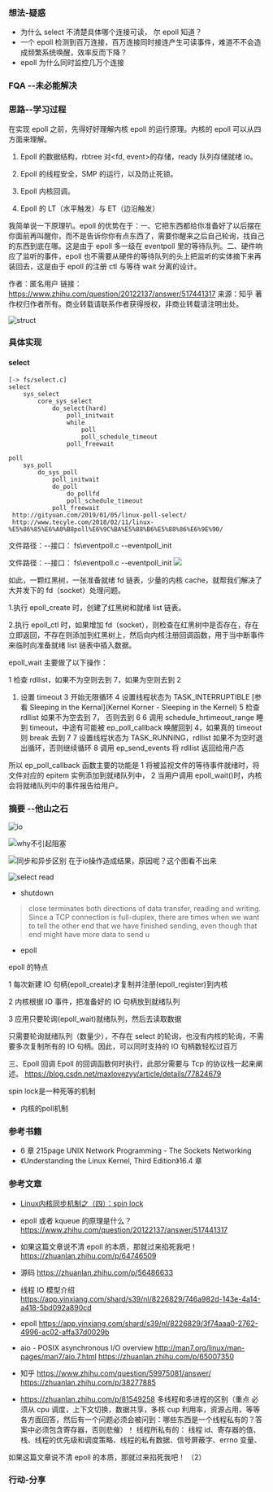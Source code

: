 ### 想法-疑惑

- 为什么 select 不清楚具体哪个连接可读，
  尔 epoll 知道？
- 一个 epoll 检测到百万连接，百万连接同时接连产生可读事件，难道不不会造成频繁系统唤醒，效率反而下降？
- epoll 为什么同时监控几万个连接



















### FQA --未必能解决









### 思路--学习过程

在实现 epoll 之前，先得好好理解内核 epoll 的运行原理。内核的 epoll 可以从四方面来理解。

1. Epoll 的数据结构，rbtree 对<fd, event>的存储，ready 队列存储就绪 io。

2. Epoll 的线程安全，SMP 的运行，以及防止死锁。

3. Epoll 内核回调。

4. Epoll 的 LT（水平触发）与 ET（边沿触发）

我简单说一下原理叭。epoll 的优势在于：一、它把东西都给你准备好了以后摆在你面前再叫醒你，而不是告诉你你有点东西了，需要你醒来之后自己轮询，找自己的东西到底在哪。这是由于 epoll 多一级在 eventpoll 里的等待队列。二、硬件响应了监听的事件，epoll 也不需要从硬件的等待队列的头上把监听的实体摘下来再装回去，这是由于 epoll 的注册 ctl 与等待 wait 分离的设计。

作者：匿名用户
链接：https://www.zhihu.com/question/20122137/answer/517441317
来源：知乎
著作权归作者所有。商业转载请联系作者获得授权，非商业转载请注明出处。

![struct](https://pic1.zhimg.com/80/v2-76e1c8814a4b75c8f4f752acc470cc64_hd.jpg)

### 具体实现



#### select 

~~~
[-> fs/select.c]
select 
    sys_select
        core_sys_select
            do_select(hard)
                poll_initwait
                while
                    poll
                    poll_schedule_timeout
                poll_freewait

poll
    sys_poll
        do_sys_poll
            poll_initwait
            do_poll
                do_pollfd
                poll_schedule_timeout
            poll_freewait
 http://gityuan.com/2019/01/05/linux-poll-select/
 http://www.tecyle.com/2018/02/11/linux-%E5%86%85%E6%A0%B8poll%E6%9C%BA%E5%88%B6%E5%88%86%E6%9E%90/
~~~





文件路径：--接口：
fs\eventpoll.c --eventpoll_init

文件路径：--接口：
fs\eventpoll.c --eventpoll_init
![](https://images0.cnblogs.com/blog/444582/201308/08215950-f001a31a5e4d4d6f8ab191f57f6fe948.png)

如此，一颗红黑树，一张准备就绪 fd 链表，少量的内核 cache，就帮我们解决了大并发下的 fd（socket）处理问题。

1.执行 epoll_create 时，创建了红黑树和就绪 list 链表。

2.执行 epoll_ctl 时，如果增加 fd（socket），则检查在红黑树中是否存在，存在立即返回，不存在则添加到红黑树上，然后向内核注册回调函数，用于当中断事件来临时向准备就绪 list 链表中插入数据。

epoll_wait 主要做了以下操作：

1 检查 rdllist，如果不为空则去到 7，如果为空则去到 2

1. 设置 timeout
   3 开始无限循环
   4 设置线程状态为 TASK_INTERRUPTIBLE [参看 Sleeping in the Kernal](Kernel Korner - Sleeping in the Kernel)
   5 检查 rdllist 如果不为空去到 7， 否则去到 6
   6 调用 schedule_hrtimeout_range 睡到 timeout，中途有可能被 ep_poll_callback 唤醒回到 4，如果真的 timeout 则 break 去到 7
   7 设置线程状态为 TASK_RUNNING，rdllist 如果不为空时退出循环，否则继续循环
   8 调用 ep_send_events 将 rdllist 返回给用户态

所以 ep_poll_callback 函数主要的功能是
1 将被监视文件的等待事件就绪时，将文件对应的 epitem 实例添加到就绪队列中，
2 当用户调用 epoll_wait()时，内核会将就绪队列中的事件报告给用户。

### 摘要 --他山之石

![io ](https://upload-images.jianshu.io/upload_images/1837968-06cee0ab5d523727.png?imageMogr2/auto-orient/strip%7CimageView2/2/w/1240)

![why不引起阻塞](https://upload-images.jianshu.io/upload_images/1837968-c4be6ce0c264c8ba.png?imageMogr2/auto-orient/strip%7CimageView2/2/w/1240)

![同步和异步区别 在于io操作造成结果，原因呢？这个图看不出来](https://upload-images.jianshu.io/upload_images/1837968-3e717c53012e0f64.png?imageMogr2/auto-orient/strip%7CimageView2/2/w/1240)

![select read ](https://upload-images.jianshu.io/upload_images/1837968-3169c70996ee4e93.png?imageMogr2/auto-orient/strip%7CimageView2/2/w/1240)

- shutdown

> close terminates both directions of data transfer, reading and writing. Since a TCP
> connection is full-duplex, there are times when we want to tell the other end that we
> have finished sending, even though that end might have more data to send u

- epoll

epoll 的特点

1 每次新建 IO 句柄(epoll_create)才复制并注册(epoll_register)到内核

2 内核根据 IO 事件，把准备好的 IO 句柄放到就绪队列

3 应用只要轮询(epoll_wait)就绪队列，然后去读取数据

只需要轮询就绪队列（数量少），不存在 select 的轮询，也没有内核的轮询，不需要多次复制所有的 IO 句柄。因此，可以同时支持的 IO 句柄数轻松过百万

三、Epoll 回调
Epoll 的回调函数何时执行，此部分需要与 Tcp 的协议栈一起来阐述。
https://blog.csdn.net/maxlovezyy/article/details/77824679



spin lock是一种死等的机制

- 内核的poll机制





### 参考书籍

- 6 章 215page UNIX Network Programming - The Sockets Networking
- 《Understanding the Linux Kernel, Third Edition》16.4 章

### 参考文章

- [Linux内核同步机制之（四）：spin lock ](http://www.wowotech.net/kernel_synchronization/spinlock.html)

- epoll 或者 kqueue 的原理是什么？
  https://www.zhihu.com/question/20122137/answer/517441317
- 如果这篇文章说不清 epoll 的本质，那就过来掐死我吧！
  https://zhuanlan.zhihu.com/p/64746509
- 源码
  https://zhuanlan.zhihu.com/p/56486633

- 线程 IO 模型介绍
  https://app.yinxiang.com/shard/s39/nl/8226829/746a982d-143e-4a14-a418-5bd092a890cd

- epoll
  https://app.yinxiang.com/shard/s39/nl/8226829/3f74aaa0-2762-4996-ac02-affa37d0029b
- aio - POSIX asynchronous I/O overview
  http://man7.org/linux/man-pages/man7/aio.7.html
  https://zhuanlan.zhihu.com/p/65007350
- 知乎
  https://www.zhihu.com/question/59975081/answer/
  https://zhuanlan.zhihu.com/p/38277885

- https://zhuanlan.zhihu.com/p/81549258
  多线程和多进程的区别（重点 必须从 cpu 调度，上下文切换，数据共享，多核 cup 利用率，资源占用，等等各方面回答，然后有一个问题必须会被问到：哪些东西是一个线程私有的？答案中必须包含寄存器，否则悲催）！
  线程所私有的：
  线程 id、寄存器的值、栈、线程的优先级和调度策略、线程的私有数据、信号屏蔽字、errno 变量、

如果这篇文章说不清 epoll 的本质，那就过来掐死我吧！ （2）

### 行动-分享
